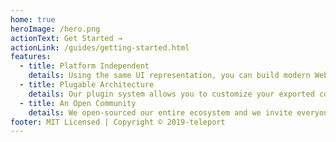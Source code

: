 ```yaml
---
home: true
heroImage: /hero.png
actionText: Get Started →
actionLink: /guides/getting-started.html
features:
  - title: Platform Independent
    details: Using the same UI representation, you can build modern Web & Mobile applications.
  - title: Plugable Architecture
    details: Our plugin system allows you to customize your exported code to the last detail.
  - title: An Open Community
    details: We open-sourced our entire ecosystem and we invite everyone to contribute to it!
footer: MIT Licensed | Copyright © 2019-teleport
---
```


